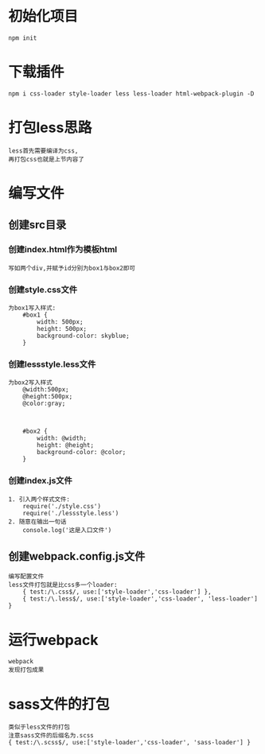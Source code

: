 # 初始化项目
    npm init

# 下载插件
    npm i css-loader style-loader less less-loader html-webpack-plugin -D

# 打包less思路
    less首先需要编译为css,
    再打包css也就是上节内容了

# 编写文件
## 创建src目录
### 创建index.html作为模板html
    写如两个div,并赋予id分别为box1与box2即可
### 创建style.css文件
    为box1写入样式:
        #box1 {
            width: 500px;
            height: 500px;
            background-color: skyblue;
        }

### 创建lessstyle.less文件
    为box2写入样式
        @width:500px;
        @height:500px;
        @color:gray;



        #box2 {
            width: @width;
            height: @height;
            background-color: @color;
        }

### 创建index.js文件
    1. 引入两个样式文件:
        require('./style.css') 
        require('./lessstyle.less')
    2. 随意在输出一句话
        console.log('这是入口文件')

## 创建webpack.config.js文件
    编写配置文件
    less文件打包就是比css多一个loader:
        { test:/\.css$/, use:['style-loader','css-loader'] },
        { test:/\.less$/, use:['style-loader','css-loader', 'less-loader'] }
    

# 运行webpack
    webpack
    发现打包成果

# sass文件的打包
    类似于less文件的打包
    注意sass文件的后缀名为.scss
    { test:/\.scss$/, use:['style-loader','css-loader', 'sass-loader'] }

    


    